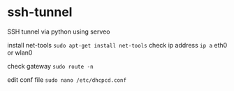 # ssh-tunnel
SSH tunnel via python using serveo

install net-tools
`sudo apt-get install net-tools`
check ip address
`ip a`
eth0 or wlan0

check gateway 
`sudo route -n`

edit conf file
`sudo nano /etc/dhcpcd.conf`
